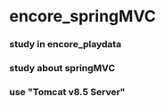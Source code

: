 # encore_springMVC
### study in encore_playdata
### study about springMVC
### use "Tomcat v8.5 Server"
